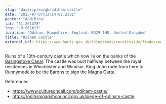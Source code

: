```yaml
---
slug: "daytrip/eu/gb/odiham-castle"
date: "2025-07-07T13:14:02.238Z"
poster: "AndiBing"
lat: "51.261378"
lng: "-0.961613"
location: "Odiham, Hampshire, England, RG29 1HQ, United Kingdom"
title: "Odiham Castle"
external_url: https://www.hants.gov.uk/thingstodo/countryside/finder/odihamcastle
---
```

Ruins of a 13th-century castle which now lie on the banks of the [Basingstoke Canal](https://en.wikipedia.org/wiki/Basingstoke_Canal). The castle was built halfway between the royal residences in Winchester and Windsor. King John rode from here to [Runnymede](https://en.wikipedia.org/wiki/Runnymede) to be the Barons to sign the [Magna Carta](https://en.wikipedia.org/wiki/Magna_Carta).

References
- https://www.cultureoncall.com/odiham-castle/
- https://odihamparishcouncil.gov.uk/siege-of-odiham-castle
